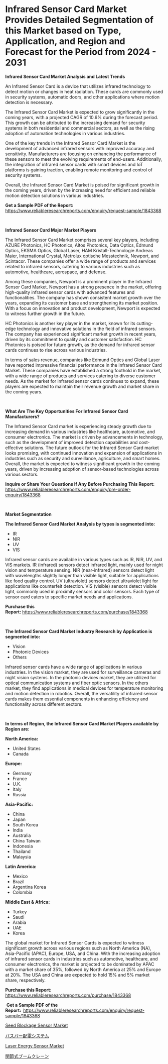<p><h1>Infrared Sensor Card Market Provides Detailed Segmentation of this Market based on Type, Application, and Region and Forecast for the Period from 2024 - 2031</h1></p><p><strong>Infrared Sensor Card Market Analysis and Latest Trends</strong></p>
<p><p>An Infrared Sensor Card is a device that utilizes infrared technology to detect motion or changes in heat radiation. These cards are commonly used in security systems, automatic doors, and other applications where motion detection is necessary.</p><p>The Infrared Sensor Card Market is expected to grow significantly in the coming years, with a projected CAGR of 10.6% during the forecast period. This growth can be attributed to the increasing demand for security systems in both residential and commercial sectors, as well as the rising adoption of automation technologies in various industries.</p><p>One of the key trends in the Infrared Sensor Card Market is the development of advanced infrared sensors with improved accuracy and sensitivity. Manufacturers are focusing on enhancing the performance of these sensors to meet the evolving requirements of end-users. Additionally, the integration of infrared sensor cards with smart devices and IoT platforms is gaining traction, enabling remote monitoring and control of security systems.</p><p>Overall, the Infrared Sensor Card Market is poised for significant growth in the coming years, driven by the increasing need for efficient and reliable motion detection solutions in various industries.</p></p>
<p><strong>Get a Sample PDF of the Report:&nbsp;</strong> <a href="https://www.reliableresearchreports.com/enquiry/request-sample/1843368">https://www.reliableresearchreports.com/enquiry/request-sample/1843368</a></p>
<p>&nbsp;</p>
<p><strong>Infrared Sensor Card Major Market Players</strong></p>
<p><p>The Infrared Sensor Card Market comprises several key players, including AZURE Photonics, HC Photonics, Altos Photonics, Data Optics, Edmund Optics, EKSMA Optics, Global Laser, HAM Kristall-Technologie Andreas Maier, International Crystal, Metrolux optische Messtechnik, Newport, and Scintacor. These companies offer a wide range of products and services related to infrared sensors, catering to various industries such as automotive, healthcare, aerospace, and defense.</p><p>Among these companies, Newport is a prominent player in the Infrared Sensor Card Market. Newport has a strong presence in the market, offering high-quality infrared sensor cards with advanced features and functionalities. The company has shown consistent market growth over the years, expanding its customer base and strengthening its market position. With a focus on innovation and product development, Newport is expected to witness further growth in the future.</p><p>HC Photonics is another key player in the market, known for its cutting-edge technology and innovative solutions in the field of infrared sensors. The company has experienced significant market growth in recent years, driven by its commitment to quality and customer satisfaction. HC Photonics is poised for future growth, as the demand for infrared sensor cards continues to rise across various industries.</p><p>In terms of sales revenue, companies like Edmund Optics and Global Laser have reported impressive financial performance in the Infrared Sensor Card Market. These companies have established a strong foothold in the market, with a wide range of products and services catering to diverse customer needs. As the market for infrared sensor cards continues to expand, these players are expected to maintain their revenue growth and market share in the coming years.</p></p>
<p>&nbsp;</p>
<p><strong>What Are The Key Opportunities For Infrared Sensor Card Manufacturers?</strong></p>
<p><p>The Infrared Sensor Card market is experiencing steady growth due to increasing demand in various industries like healthcare, automotive, and consumer electronics. The market is driven by advancements in technology, such as the development of improved detection capabilities and cost-effective solutions. The future outlook for the Infrared Sensor Card market looks promising, with continued innovation and expansion of applications in industries such as security and surveillance, agriculture, and smart homes. Overall, the market is expected to witness significant growth in the coming years, driven by increasing adoption of sensor-based technologies across various sectors.</p></p>
<p><strong>Inquire or Share Your Questions If Any Before Purchasing This Report:</strong> <a href="https://www.reliableresearchreports.com/enquiry/pre-order-enquiry/1843368">https://www.reliableresearchreports.com/enquiry/pre-order-enquiry/1843368</a></p>
<p>&nbsp;</p>
<p><strong>Market Segmentation</strong></p>
<p><strong>The Infrared Sensor Card Market Analysis by types is segmented into:</strong></p>
<p><ul><li>IR</li><li>NIR</li><li>UV</li><li>VIS</li></ul></p>
<p><p>Infrared sensor cards are available in various types such as IR, NIR, UV, and VIS markets. IR (infrared) sensors detect infrared light, mainly used for night vision and temperature sensing. NIR (near-infrared) sensors detect light with wavelengths slightly longer than visible light, suitable for applications like food quality control. UV (ultraviolet) sensors detect ultraviolet light for applications like counterfeit detection. VIS (visible) sensors detect visible light, commonly used in proximity sensors and color sensors. Each type of sensor card caters to specific market needs and applications.</p></p>
<p><strong>Purchase this Report:&nbsp;</strong><a href="https://www.reliableresearchreports.com/purchase/1843368">https://www.reliableresearchreports.com/purchase/1843368</a></p>
<p>&nbsp;</p>
<p><strong>The Infrared Sensor Card Market Industry Research by Application is segmented into:</strong></p>
<p><ul><li>Vision</li><li>Photonic Devices</li><li>Others</li></ul></p>
<p><p>Infrared sensor cards have a wide range of applications in various industries. In the vision market, they are used for surveillance cameras and night vision systems. In the photonic devices market, they are utilized for optical communication systems and fiber optic sensors. In the others market, they find applications in medical devices for temperature monitoring and motion detection in robotics. Overall, the versatility of infrared sensor cards makes them essential components in enhancing efficiency and functionality across different sectors.</p></p>
<p>&nbsp;</p>
<p><strong>In terms of Region, the Infrared Sensor Card Market Players available by Region are:</strong></p>
<p>
    <p> <strong> North America: </strong>
        <ul>
            <li>United States</li>
            <li>Canada</li>
        </ul>
        </p> 
    <p> <strong> Europe: </strong>
        <ul>
            <li>Germany</li>
            <li>France</li>
            <li>U.K.</li>
            <li>Italy</li>
            <li>Russia</li>
        </ul>
        </p> 
    <p> <strong> Asia-Pacific: </strong>
        <ul>
            <li>China</li>
            <li>Japan</li>
            <li>South Korea</li>
            <li>India</li>
            <li>Australia</li>
            <li>China Taiwan</li>
            <li>Indonesia</li>
            <li>Thailand</li>
            <li>Malaysia</li>
        </ul>
        </p> 
    <p> <strong> Latin America: </strong>
        <ul>
            <li>Mexico</li>
            <li>Brazil</li>
            <li>Argentina Korea</li>
            <li>Colombia</li>
        </ul>
        </p> 
    <p> <strong> Middle East & Africa: </strong>
        <ul>
            <li>Turkey</li>
            <li>Saudi</li>
            <li>Arabia</li>
            <li>UAE</li>
            <li>Korea</li>
        </ul>
    </p>
    </p>
<p><p>The global market for Infrared Sensor Cards is expected to witness significant growth across various regions such as North America (NA), Asia-Pacific (APAC), Europe, USA, and China. With the increasing adoption of infrared sensor cards in industries such as automotive, healthcare, and consumer electronics, the market is projected to be dominated by APAC with a market share of 35%, followed by North America at 25% and Europe at 20%. The USA and China are expected to hold 15% and 5% market share, respectively.</p></p>
<p><strong>Purchase this Report: </strong><a href="https://www.reliableresearchreports.com/purchase/1843368">https://www.reliableresearchreports.com/purchase/1843368</a></p>
<p>&nbsp;<strong>Get a Sample PDF of the Report:&nbsp;&nbsp;</strong><a href="https://www.reliableresearchreports.com/enquiry/request-sample/1843368">https://www.reliableresearchreports.com/enquiry/request-sample/1843368</a></p>
<p><strong></strong></p>
<p><p><a href="https://github.com/PeterParrish5/Market-Research-Report-List-4/blob/main/seed-blockage-sensor-market.md">Seed Blockage Sensor Market</a></p><p><a href="https://github.com/laurenreichert/Market-Research-Report-List-1/blob/main/170088610328.md">バスバー配電システム</a></p><p><a href="https://github.com/jhcraigie/Market-Research-Report-List-2/blob/main/laser-energy-sensor-market.md">Laser Energy Sensor Market</a></p><p><a href="https://github.com/RodHoppe07/Market-Research-Report-List-1/blob/main/364670710329.md">関節式ブームクレーン</a></p></p>